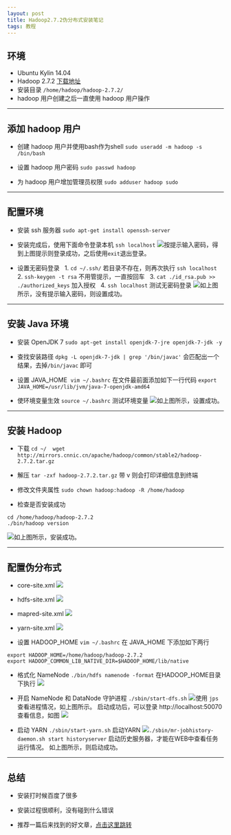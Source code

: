 ```yaml
---
layout: post
title: Hadoop2.7.2伪分布式安装笔记
tags: 教程
---
```

## 环境

- Ubuntu Kylin 14.04
- Hadoop 2.7.2 [下载地址](http://mirror.bit.edu.cn/apache/hadoop/common/)
- 安装目录 `/home/hadoop/hadoop-2.7.2/`
- hadoop 用户创建之后一直使用 hadoop 用户操作

***

## 添加 hadoop 用户

- 创建 hadoop 用户并使用bash作为shell
  `sudo useradd -m hadoop -s /bin/bash`

- 设置 hadoop 用户密码
  `sudo passwd hadoop`

- 为 hadoop 用户增加管理员权限
  `sudo adduser hadoop sudo`

***

## 配置环境

- 安装 ssh 服务器
  `sudo apt-get install openssh-server`

- 安装完成后，使用下面命令登录本机
  `ssh localhost`
![](http://upload-images.jianshu.io/upload_images/2580284-c338023275a9218e.png?imageMogr2/auto-orient/strip%7CimageView2/2/w/1240)按提示输入密码，得到上图提示则登录成功，之后使用`exit`退出登录。

- 设置无密码登录
  1. `cd ~/.ssh/` 若目录不存在，则再次执行 `ssh localhost`
  2. `ssh-keygen -t rsa` 不用管提示，一直按回车
  3. `cat ./id_rsa.pub >> ./authorized_keys` 加入授权
  4. `ssh localhost` 测试无密码登录
![](http://upload-images.jianshu.io/upload_images/2580284-7b1ca7c9749a0fb8.png?imageMogr2/auto-orient/strip%7CimageView2/2/w/1240)如上图所示，没有提示输入密码，则设置成功。

***

## 安装 Java 环境

- 安装 OpenJDK 7
  `sudo apt-get install openjdk-7-jre openjdk-7-jdk -y`

- 查找安装路径
  `dpkg -L openjdk-7-jdk | grep '/bin/javac'` 会匹配出一个结果，去掉`/bin/javac` 即可

- 设置 JAVA_HOME 
  `vim ~/.bashrc` 在文件最前面添加如下一行代码
  `export JAVA_HOME=/usr/lib/jvm/java-7-openjdk-amd64`

- 使环境变量生效
  `source ~/.bashrc` 测试环境变量
![](http://upload-images.jianshu.io/upload_images/2580284-c5f3d8e87432afbc.png?imageMogr2/auto-orient/strip%7CimageView2/2/w/1240)如上图所示，设置成功。

***

## 安装 Hadoop 

- 下载
  `cd ~/ 
   wget http://mirrors.cnnic.cn/apache/hadoop/common/stable2/hadoop-2.7.2.tar.gz`

- 解压
  `tar -zxf hadoop-2.7.2.tar.gz` 带 v 则会打印详细信息到终端

- 修改文件夹属性
  `sudo chown hadoop:hadoop -R /home/hadoop`

- 检查是否安装成功
```
cd /home/hadoop/hadoop-2.7.2
./bin/hadoop version
```
![](http://upload-images.jianshu.io/upload_images/2580284-bcedfcc9ca136d82.png?imageMogr2/auto-orient/strip%7CimageView2/2/w/1240)如上图所示，安装成功。

***

## 配置伪分布式

- core-site.xml
![](http://upload-images.jianshu.io/upload_images/2580284-545fda0bb1ee2f6b.png?imageMogr2/auto-orient/strip%7CimageView2/2/w/1240)

- hdfs-site.xml
![](http://upload-images.jianshu.io/upload_images/2580284-d63561c01afe5c0b.png?imageMogr2/auto-orient/strip%7CimageView2/2/w/1240)

- mapred-site.xml
![](http://upload-images.jianshu.io/upload_images/2580284-91237744832fa91d.png?imageMogr2/auto-orient/strip%7CimageView2/2/w/1240)

- yarn-site.xml
![](http://upload-images.jianshu.io/upload_images/2580284-1c7f5d55648a5400.png?imageMogr2/auto-orient/strip%7CimageView2/2/w/1240)

- 设置 HADOOP_HOME
`vim ~/.bashrc` 在 JAVA_HOME 下添加如下两行
```
export HADOOP_HOME=/home/hadoop/hadoop-2.7.2
export HADOOP_COMMON_LIB_NATIVE_DIR=$HADOOP_HOME/lib/native
```
- 格式化 NameNode
`./bin/hdfs namenode -format` 在HADOOP_HOME目录下执行
![](http://upload-images.jianshu.io/upload_images/2580284-afa68fe31dc8eef0.png?imageMogr2/auto-orient/strip%7CimageView2/2/w/1240)

- 开启 NameNode 和 DataNode 守护进程
`./sbin/start-dfs.sh`
![](http://upload-images.jianshu.io/upload_images/2580284-d7e521ccf78c363b.png?imageMogr2/auto-orient/strip%7CimageView2/2/w/1240)使用 `jps` 查看进程情况，如上图所示。
启动成功后，可以登录 http://localhost:50070 查看信息，如图
![](http://upload-images.jianshu.io/upload_images/2580284-955068df47f5f916.png?imageMogr2/auto-orient/strip%7CimageView2/2/w/1240)

- 启动 YARN
`./sbin/start-yarn.sh` 启动YARN
![](http://upload-images.jianshu.io/upload_images/2580284-fd8bed122ba606de.png?imageMogr2/auto-orient/strip%7CimageView2/2/w/1240)`./sbin/mr-jobhistory-daemon.sh start historyserver` 启动历史服务器，才能在WEB中查看任务运行情况。
如上图所示，则启动成功。

***

## 总结

- 安装打时候百度了很多

- 安装过程很顺利，没有碰到什么错误

- 推荐一篇后来找到的好文章，[点击这里跳转](http://www.powerxing.com/install-hadoop/)


